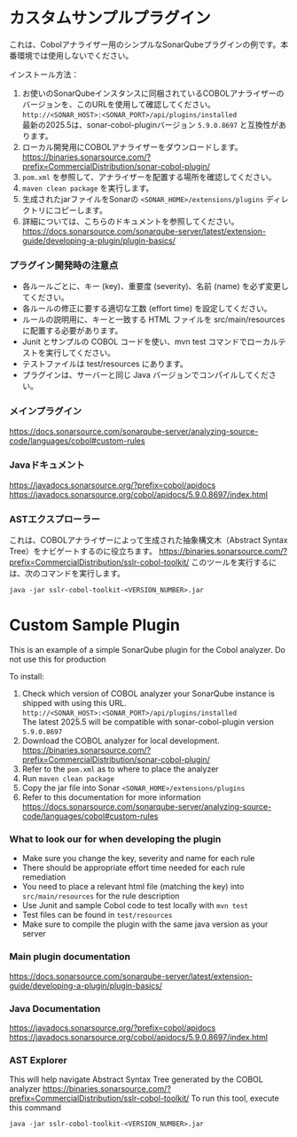 # カスタムサンプルプラグイン
これは、Cobolアナライザー用のシンプルなSonarQubeプラグインの例です。本番環境では使用しないでください。

インストール方法：
1. お使いのSonarQubeインスタンスに同梱されているCOBOLアナライザーのバージョンを、このURLを使用して確認してください。  
``http://<SONAR_HOST>:<SONAR_PORT>/api/plugins/installed``  
最新の2025.5は、sonar-cobol-pluginバージョン `5.9.0.8697` と互換性があります。
2. ローカル開発用にCOBOLアナライザーをダウンロードします。  
https://binaries.sonarsource.com/?prefix=CommercialDistribution/sonar-cobol-plugin/
3. `pom.xml` を参照して、アナライザーを配置する場所を確認してください。
4. ```maven clean package``` を実行します。
5. 生成されたjarファイルをSonarの `<SONAR_HOME>/extensions/plugins` ディレクトリにコピーします。
6. 詳細については、こちらのドキュメントを参照してください。  
https://docs.sonarsource.com/sonarqube-server/latest/extension-guide/developing-a-plugin/plugin-basics/

### プラグイン開発時の注意点
- 各ルールごとに、キー (key)、重要度 (severity)、名前 (name) を必ず変更してください。
- 各ルールの修正に要する適切な工数 (effort time) を設定してください。
- ルールの説明用に、キーと一致する HTML ファイルを src/main/resources に配置する必要があります。
- Junit とサンプルの COBOL コードを使い、mvn test コマンドでローカルテストを実行してください。
- テストファイルは test/resources にあります。
- プラグインは、サーバーと同じ Java バージョンでコンパイルしてください。

### メインプラグイン
https://docs.sonarsource.com/sonarqube-server/analyzing-source-code/languages/cobol#custom-rules

### Javaドキュメント
https://javadocs.sonarsource.org/?prefix=cobol/apidocs
https://javadocs.sonarsource.org/cobol/apidocs/5.9.0.8697/index.html

### ASTエクスプローラー
これは、COBOLアナライザーによって生成された抽象構文木（Abstract Syntax Tree）をナビゲートするのに役立ちます。
https://binaries.sonarsource.com/?prefix=CommercialDistribution/sslr-cobol-toolkit/
このツールを実行するには、次のコマンドを実行します。
```
java -jar sslr-cobol-toolkit-<VERSION_NUMBER>.jar
```


# Custom Sample Plugin

This is an example of a simple SonarQube plugin for the Cobol analyzer. Do not use this for production


To install:
1. Check which version of COBOL analyzer your SonarQube instance is shipped with using this URL.  
``http://<SONAR_HOST>:<SONAR_PORT>/api/plugins/installed``  
The latest 2025.5 will be compatible with sonar-cobol-plugin version `5.9.0.8697`
2. Download the COBOL analyzer for local development.  
https://binaries.sonarsource.com/?prefix=CommercialDistribution/sonar-cobol-plugin/
3. Refer to the `pom.xml` as to where to place the analyzer
4. Run ```maven clean package```
5. Copy the jar file into Sonar `<SONAR_HOME>/extensions/plugins`
6. Refer to this documentation for more information  
https://docs.sonarsource.com/sonarqube-server/analyzing-source-code/languages/cobol#custom-rules


### What to look our for when developing the plugin
- Make sure you change the key, severity and name for each rule
- There should be appropriate effort time needed for each rule remediation
- You need to place a relevant html file (matching the key) into `src/main/resources` for the rule description
- Use Junit and sample Cobol code to test locally with ``mvn test``
- Test files can be found in `test/resources`
- Make sure to compile the plugin with the same java version as your server

### Main plugin documentation
https://docs.sonarsource.com/sonarqube-server/latest/extension-guide/developing-a-plugin/plugin-basics/

### Java Documentation
https://javadocs.sonarsource.org/?prefix=cobol/apidocs 
https://javadocs.sonarsource.org/cobol/apidocs/5.9.0.8697/index.html

### AST Explorer
This will help navigate Abstract Syntax Tree generated by the COBOL analyzer
https://binaries.sonarsource.com/?prefix=CommercialDistribution/sslr-cobol-toolkit/
To run this tool, execute this command
```
java -jar sslr-cobol-toolkit-<VERSION_NUMBER>.jar
```
